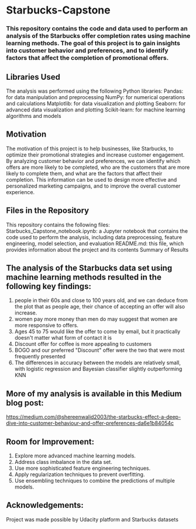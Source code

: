 # Starbucks-Capstone

### This repository contains the code and data used to perform an analysis of the Starbucks offer completion rates using machine learning methods. The goal of this project is to gain insights into customer behavior and preferences, and to identify factors that affect the completion of promotional offers.

## Libraries Used
The analysis was performed using the following Python libraries:
Pandas: for data manipulation and preprocessing
NumPy: for numerical operations and calculations
Matplotlib: for data visualization and plotting
Seaborn: for advanced data visualization and plotting
Scikit-learn: for machine learning algorithms and models

## Motivation
The motivation of this project is to help businesses, like Starbucks, to optimize their promotional strategies and increase customer engagement. By analyzing customer behavior and preferences, we can identify which offers are more likely to be completed, who are the customers that are more likely to complete them, and what are the factors that affect their completion. This information can be used to design more effective and personalized marketing campaigns, and to improve the overall customer experience.

## Files in the Repository
This repository contains the following files:
Starbucks_Capstone_notebook.ipynb: a Jupyter notebook that contains the code used to perform the analysis, including data preprocessing, feature engineering, model selection, and evaluation
README.md: this file, which provides information about the project and its contents
Summary of Results

## The analysis of the Starbucks data set using machine learning methods resulted in the following key findings:
1. people in their 60s and close to 100 years old, and we can deduce from the plot that as people age, their chance of accepting an offer will also increase.
2. women pay more money than men do may suggest that women are more responsive to offers.
3. Ages 45 to 75 would like the offer to come by email, but it practically doesn't matter what form of contact it is
4. Discount offer for coffee is more appealing to customers
5. BOGO and our preferred "Discount" offer were the two that were most frequently presented
6. The differences in accuracy between the models are relatively small, with logistic regression and Bayesian classifier slightly outperforming KNN


## More of my analysis is available in this Medium blog post: 
https://medium.com/@shereenwalid2003/the-starbucks-effect-a-deep-dive-into-customer-behaviour-and-offer-preferences-da6e1b84054c

## Room for Improvement:
1. Explore more advanced machine learning models.
2. Address class imbalance in the data set.
3. Use more sophisticated feature engineering techniques.
4. Apply regularization techniques to prevent overfitting.
5. Use ensembling techniques to combine the predictions of multiple models.

## Acknowledgements:
Project was made possible by Udacity platform and Starbucks datasets
